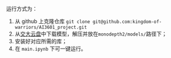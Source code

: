 运行方式为：
1. 从 github 上克隆仓库 `git clone git@github.com:kingdom-of-warriors/AI3601_project.git`
2. 从[交大云盘](https://jbox.sjtu.edu.cn/l/y1D4Wc)中下载模型，解压并放在`monodepth2/models/`路径下；
3. 安装好对应所需的库；
4. 在 `main.ipynb` 下可一键运行。
